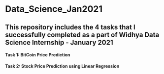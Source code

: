 # Data_Science_Jan2021
## This repository includes the 4 tasks that I successfully completed as a part of Widhya Data Science Internship - January 2021

#### Task 1: BitCoin Price Prediction
#### Task 2: Stock Price Prediction using Linear Regression
